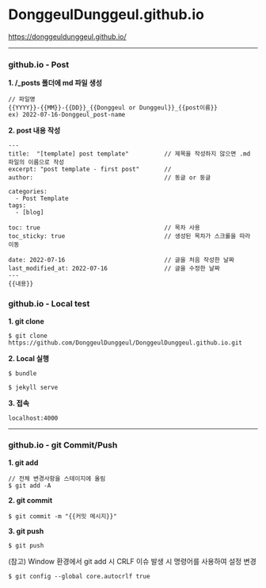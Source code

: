 # DonggeulDunggeul.github.io

https://donggeuldunggeul.github.io/


---
### github.io - Post
**1. /_posts 폴더에 md 파일 생성**
```
// 파일명
{{YYYY}}-{{MM}}-{{DD}}_{{Donggeul or Dunggeul}}_{{post이름}}
ex) 2022-07-16-Donggeul_post-name
```

**2. post 내용 작성**
```
---
title:  "[template] post template"          // 제목을 작성하지 않으면 .md 파일의 이름으로 작성
excerpt: "post template - first post"       //
author:                                     // 동글 or 둥글

categories:
  - Post Template
tags:
  - [blog]

toc: true                                   // 목차 사용
toc_sticky: true                            // 생성된 목차가 스크롤을 따라 이동
 
date: 2022-07-16                            // 글을 처음 작성한 날짜
last_modified_at: 2022-07-16                // 글을 수정한 날짜
---
{{내용}}
```


### github.io - Local test
**1. git clone**
```
$ git clone https://github.com/DonggeulDunggeul/DonggeulDunggeul.github.io.git
```
**2. Local 실행**
```
$ bundle
```
```
$ jekyll serve
```

**3. 접속**
```
localhost:4000
```

---
### github.io - git Commit/Push
**1. git add**
```
// 전체 변경사항을 스테이지에 올림 
$ git add -A
```
**2. git commit**
```
$ git commit -m "{{커밋 메시지}}"
```

**3. git push**
```
$ git push
```

(참고) Window 환경에서 git add 시 CRLF 이슈 발생 시 명령어를 사용하여 설정 변경
```
$ git config --global core.autocrlf true
```

